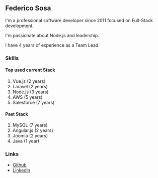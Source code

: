 ## Federico Sosa

I'm a professional software developer since 2011 focused on Full-Stack development.

I'm passionate about Node.js and leadership.

I have 4 years of experience as a Team Lead.

### Skills

#### Top used current Stack

1. Vue.js (2 years)
2. Laravel (2 years)
3. Node.js (3 years)
4. AWS (5 years)
5. Salesforce (7 years)

#### Past Stack

1. MySQL (7 years)
2. Angular.js (2 years)
3. Joomla (2 years)
4. Java (1 year)

### Links

- [Github](https://github.com/FSDevelop)
- [Linkedin](https://www.linkedin.com/in/federico-sosa/)
